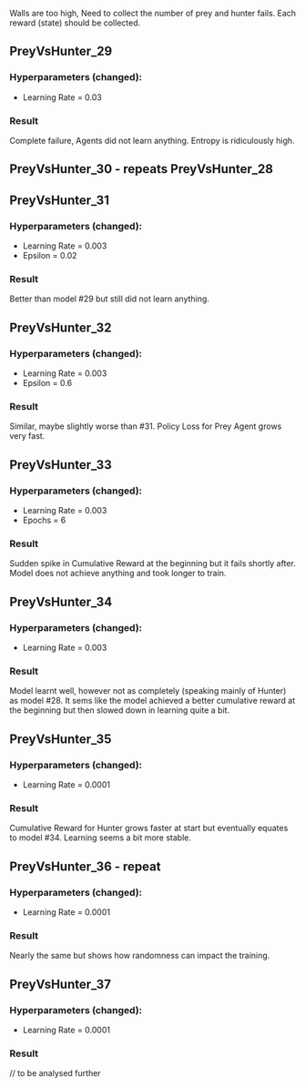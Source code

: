Walls are too high, 
Need to collect the number of prey and hunter fails.
Each reward (state) should be collected.
## PreyVsHunter_29
### Hyperparameters (changed):
- Learning Rate = 0.03
### Result
Complete failure, Agents did not learn anything. Entropy is ridiculously high.
## PreyVsHunter_30 - repeats PreyVsHunter_28
## PreyVsHunter_31
### Hyperparameters (changed):
- Learning Rate = 0.003
- Epsilon = 0.02
### Result
Better than model #29 but still did not learn anything.
## PreyVsHunter_32
### Hyperparameters (changed):
- Learning Rate = 0.003
- Epsilon = 0.6
### Result
Similar, maybe slightly worse than #31.
Policy Loss for Prey Agent grows very fast.
## PreyVsHunter_33
### Hyperparameters (changed):
- Learning Rate = 0.003
- Epochs = 6
### Result
Sudden spike in Cumulative Reward at the beginning but it fails shortly after.
Model does not achieve anything and took longer to train.
## PreyVsHunter_34
### Hyperparameters (changed):
- Learning Rate = 0.003
### Result
Model learnt well, however not as completely (speaking mainly of Hunter) as model #28.
It sems like the model achieved a better cumulative reward at the beginning but then slowed down in learning quite a bit.
## PreyVsHunter_35
### Hyperparameters (changed):
- Learning Rate = 0.0001
### Result
Cumulative Reward for Hunter grows faster at start but eventually equates to model #34.
Learning seems a bit more stable.
## PreyVsHunter_36 - repeat
### Hyperparameters (changed):
- Learning Rate = 0.0001
### Result
Nearly the same but shows how randomness can impact the training.
## PreyVsHunter_37
### Hyperparameters (changed):
- Learning Rate = 0.0001
### Result
// to be analysed further